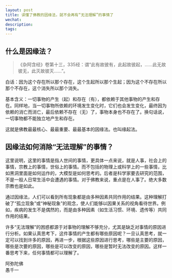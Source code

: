 ```yaml
---
layout: post
title: 读懂了佛教的因缘法，就不会再有“无法理解”的事情了
wechat: 
description: 
tags:
---
```


## 什么是因缘法？

>《杂阿含经》卷第十三，335经：谓“此有故彼有，此起故彼起，……此无故彼无，此灭故彼灭……”。

白话：因为这个存在所以那个存在，这个生起所以那个生起；因为这个不存在所以那个不存在，这个消失所以那个消失。

基本含义：一切事物的产生（起）和存在（有），都依赖于其他事物的产生和存在。同样地，当一切事物所依赖的环境发生变化时，它们也会发生变化，最终因为依赖的消亡而消亡，最后依赖不存在（无）了，事物本身也不存在了。换句话说，一切事物都不能独立地产生和存在。

这就是佛教最最核心、最最重要、最最基本的因缘法。也叫缘起法。

## 因缘法如何消除“无法理解”的事情？

这里说明，这里的事情是指人世间的事情，更具体一点来说，就是人事，社会上的事情，宗教上的事情，世俗上的事情。而不包括的物理上或科学上的一些事情，比如黑洞里面是如何运作的，大模型是如何思考的。后者是科学家要去研究的范围，不是一般人日常生活中会遭遇的事情。对于佛教来说，重点是在人事了。绝大多数宗教也是如此。

通过因缘法，人们可以看到所有现象都是由多种因素共同作用的结果。这种理解打破了“孤立现象”或“神秘现象”的观念，使人们能够以因果关系的视角看待世界。例如，疾病的发生不是偶然的，而是由多种因素（如生活习惯、环境、遗传等）共同作用的结果。

许多“无法理解”的困惑都源于对事物的理解不够充分，尤其是缺乏对事情的原因进行分析。如果认真思考下，这件事情的产生都有哪些原因呢？一旦认真思考，就一定可以找到许多的原因，再进一步，根据这些原因进行思考，哪些是主要的原因，哪些是次要的原因，哪些是可以改变的原因，哪些是暂时无法改变的原因。这样一番思考下来，任何事情都可以理解了。



阿弥陀佛<br>
愚千一


